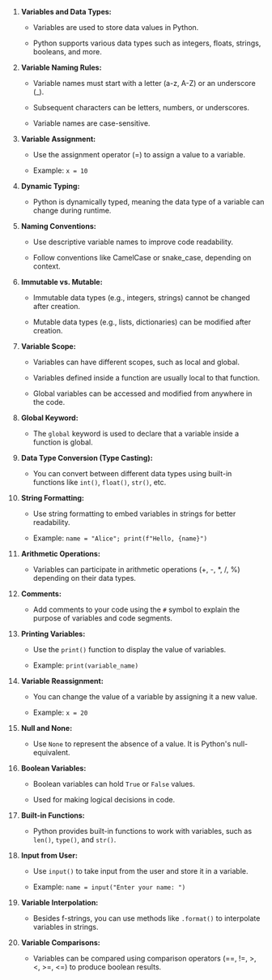 1. **Variables and Data Types:**

   - Variables are used to store data values in Python.

   - Python supports various data types such as integers, floats, strings, booleans, and more.




2. **Variable Naming Rules:**

   - Variable names must start with a letter (a-z, A-Z) or an underscore (_).

   - Subsequent characters can be letters, numbers, or underscores.

   - Variable names are case-sensitive.




3. **Variable Assignment:**

   - Use the assignment operator (=) to assign a value to a variable.

   - Example: `x = 10`




4. **Dynamic Typing:**

   - Python is dynamically typed, meaning the data type of a variable can change during runtime.




5. **Naming Conventions:**

   - Use descriptive variable names to improve code readability.

   - Follow conventions like CamelCase or snake_case, depending on context.




6. **Immutable vs. Mutable:**

   - Immutable data types (e.g., integers, strings) cannot be changed after creation.

   - Mutable data types (e.g., lists, dictionaries) can be modified after creation.




7. **Variable Scope:**

   - Variables can have different scopes, such as local and global.

   - Variables defined inside a function are usually local to that function.

   - Global variables can be accessed and modified from anywhere in the code.




8. **Global Keyword:**

   - The `global` keyword is used to declare that a variable inside a function is global.




9. **Data Type Conversion (Type Casting):**

   - You can convert between different data types using built-in functions like `int()`, `float()`, `str()`, etc.




10. **String Formatting:**

    - Use string formatting to embed variables in strings for better readability.

    - Example: `name = "Alice"; print(f"Hello, {name}")`




11. **Arithmetic Operations:**

    - Variables can participate in arithmetic operations (+, -, *, /, %) depending on their data types.




12. **Comments:**

    - Add comments to your code using the `#` symbol to explain the purpose of variables and code segments.




13. **Printing Variables:**

    - Use the `print()` function to display the value of variables.

    - Example: `print(variable_name)`




14. **Variable Reassignment:**

    - You can change the value of a variable by assigning it a new value.

    - Example: `x = 20`




15. **Null and None:**

    - Use `None` to represent the absence of a value. It is Python's null-equivalent.




16. **Boolean Variables:**

    - Boolean variables can hold `True` or `False` values.

    - Used for making logical decisions in code.




17. **Built-in Functions:**

    - Python provides built-in functions to work with variables, such as `len()`, `type()`, and `str()`.




18. **Input from User:**

    - Use `input()` to take input from the user and store it in a variable.

    - Example: `name = input("Enter your name: ")`




19. **Variable Interpolation:**

    - Besides f-strings, you can use methods like `.format()` to interpolate variables in strings.




20. **Variable Comparisons:**

    - Variables can be compared using comparison operators (==, !=, >, <, >=, <=) to produce boolean results.

